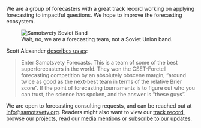 We are a group of forecasters with a great track record working on applying forecasting to impactful questions. We hope to improve the forecasting ecosystem.

<figure >
<img src="https://i.imgur.com/NH86bCh.png" alt="Samotsvety Soviet Band" class="img-frontpage-center">

<figcaption>Wait, no, we are a forecasting team, not a Soviet Union band.</figcaption>
</figure>

Scott Alexander [describes us as](https://astralcodexten.substack.com/p/mantic-monday-31422?s=r):

> Enter Samotsvety Forecasts. This is a team of some of the best superforecasters in the world. They won the CSET-Foretell forecasting competition by an absolutely obscene margin, “around twice as good as the next-best team in terms of the relative Brier score”. If the point of forecasting tournaments is to figure out who you can trust, the science has spoken, and the answer is “these guys”.

We are open to forecasting consulting requests, and can be reached out at [info@samotsvety.org](mailto:info@samotsvety.org). Readers might also want to view our [track record](./track-record), browse our [projects](./projects), read our [media mentions](./media-mentions) or [subscribe to our updates](https://samotsvety.org/.subscribe/).

